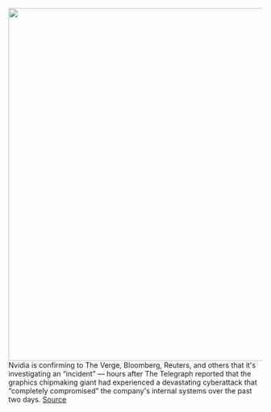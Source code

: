 <img src='https://cdn.vox-cdn.com/thumbor/uvZLILqNSEYc3RrPkPgbaYAuyH8=/0x0:2000x1334/1200x800/filters:focal(840x507:1160x827)/cdn.vox-cdn.com/uploads/chorus_image/image/70552183/NVIDIA_Endeavor_building_logo.0.jpg' width='700px' /><br/>
Nvidia is confirming to The Verge, Bloomberg, Reuters, and others that it's investigating an “incident” — hours after The Telegraph reported that the graphics chipmaking giant had experienced a devastating cyberattack that “completely compromised” the company's internal systems over the past two days.
<a href='https://www.theverge.com/2022/2/25/22951376/nvidia-incident-alleged-cyberattack-february-2022'> Source <a/>